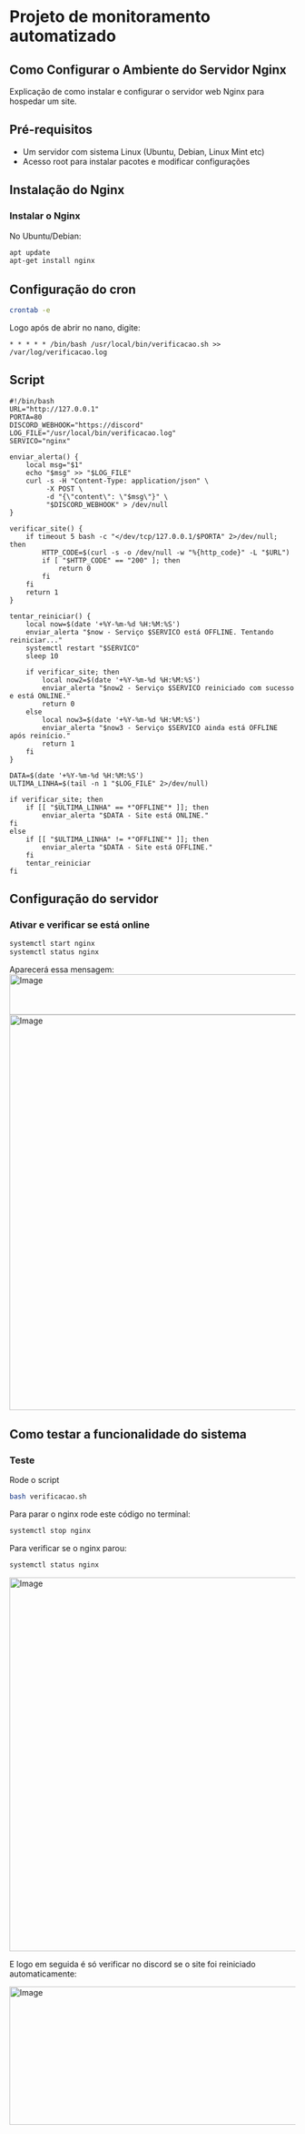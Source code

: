 # Projeto de monitoramento automatizado

## Como Configurar o Ambiente do Servidor Nginx

Explicação de como instalar e configurar o servidor web Nginx para hospedar um site.

## Pré-requisitos

- Um servidor com sistema Linux (Ubuntu, Debian, Linux Mint etc)
- Acesso root para instalar pacotes e modificar configurações

## Instalação do Nginx

### Instalar o Nginx
No Ubuntu/Debian:

```bash
apt update
apt-get install nginx
```

## Configuração do cron
```bash
crontab -e
```
Logo após de abrir no nano, digite:
```nano
* * * * * /bin/bash /usr/local/bin/verificacao.sh >> /var/log/verificacao.log
```

## Script
```vi
#!/bin/bash
URL="http://127.0.0.1"
PORTA=80
DISCORD_WEBHOOK="https://discord"
LOG_FILE="/usr/local/bin/verificacao.log"
SERVICO="nginx"

enviar_alerta() {
    local msg="$1"
    echo "$msg" >> "$LOG_FILE"
    curl -s -H "Content-Type: application/json" \
         -X POST \
         -d "{\"content\": \"$msg\"}" \
         "$DISCORD_WEBHOOK" > /dev/null
}

verificar_site() {
    if timeout 5 bash -c "</dev/tcp/127.0.0.1/$PORTA" 2>/dev/null; then
        HTTP_CODE=$(curl -s -o /dev/null -w "%{http_code}" -L "$URL")
        if [ "$HTTP_CODE" == "200" ]; then
            return 0
        fi
    fi
    return 1
}

tentar_reiniciar() {
    local now=$(date '+%Y-%m-%d %H:%M:%S')
    enviar_alerta "$now - Serviço $SERVICO está OFFLINE. Tentando reiniciar..."
    systemctl restart "$SERVICO"
    sleep 10

    if verificar_site; then
        local now2=$(date '+%Y-%m-%d %H:%M:%S')
        enviar_alerta "$now2 - Serviço $SERVICO reiniciado com sucesso e está ONLINE."
        return 0
    else
        local now3=$(date '+%Y-%m-%d %H:%M:%S')
        enviar_alerta "$now3 - Serviço $SERVICO ainda está OFFLINE após reinício."
        return 1
    fi
}

DATA=$(date '+%Y-%m-%d %H:%M:%S')
ULTIMA_LINHA=$(tail -n 1 "$LOG_FILE" 2>/dev/null)

if verificar_site; then
    if [[ "$ULTIMA_LINHA" == *"OFFLINE"* ]]; then
        enviar_alerta "$DATA - Site está ONLINE."
fi
else
    if [[ "$ULTIMA_LINHA" != *"OFFLINE"* ]]; then
        enviar_alerta "$DATA - Site está OFFLINE."
    fi
    tentar_reiniciar
fi
```

## Configuração do servidor

### Ativar e verificar se está online
```bash
systemctl start nginx
systemctl status nginx
```
Aparecerá essa mensagem:
<img width="873" height="71" alt="Image" src="https://github.com/user-attachments/assets/4869d06d-2264-482d-a4fb-54fef5dc13f2" />
<img width="1919" height="695" alt="Image" src="https://github.com/user-attachments/assets/8c7601f1-a78b-4db3-9dc7-55179d17fe1c" />

## Como testar a funcionalidade do sistema

### Teste
Rode o script
```bash
bash verificacao.sh
```
Para parar o nginx rode este código no terminal:
```bash
systemctl stop nginx
```
Para verificar se o nginx parou:
```bash
systemctl status nginx
```
<img width="1901" height="657" alt="Image" src="https://github.com/user-attachments/assets/195c5af6-6c3b-4f03-b1fd-2fd7faa42fdf" />

E logo em seguida é só verificar no discord se o site foi reiniciado automaticamente:

<img width="1432" height="243" alt="Image" src="https://github.com/user-attachments/assets/fa62bf2c-64d2-49db-8ea3-081b031981b9" />
